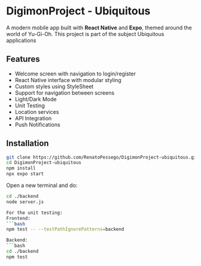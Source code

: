 # DigimonProject - Ubiquitous

A modern mobile app built with **React Native** and **Expo**, themed around the world of Yu-Gi-Oh. This project is part of the subject Ubiquitous applications

## Features

- Welcome screen with navigation to login/register
- React Native interface with modular styling
- Custom styles using StyleSheet
- Support for navigation between screens
- Light/Dark Mode
- Unit Testing
- Location services
- API Integration
- Push Notifications

## Installation
```bash
git clone https://github.com/RenatoPessego/DigimonProject-ubiquitous.git
cd DigimonProject-ubiquitous
npm install
npx expo start
```
Open a new terminal and do:
```bash
cd ./backend
node server.js

For the unit testing:
Frontend:
```bash
npm test -- --testPathIgnorePatterns=backend

Backend:
```bash
cd ./backend
npm test